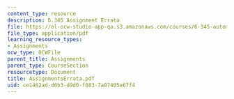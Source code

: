 ```yaml
---
content_type: resource
description: 6.345 Assignment Errata
file: https://ol-ocw-studio-app-qa.s3.amazonaws.com/courses/6-345-automatic-speech-recognition-spring-2003/ce1462add6b3d9d0f0837a07405e67f4_AssignmentsErrata.pdf
file_type: application/pdf
learning_resource_types:
- Assignments
ocw_type: OCWFile
parent_title: Assignments
parent_type: CourseSection
resourcetype: Document
title: AssignmentsErrata.pdf
uid: ce1462ad-d6b3-d9d0-f083-7a07405e67f4
---
```

